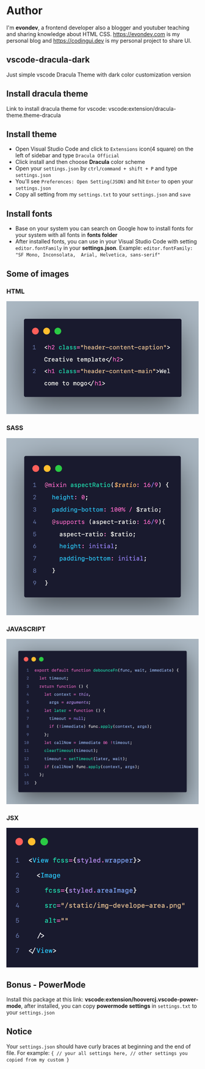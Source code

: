 # Author
I'm **evondev**, a frontend developer also a blogger and youtuber teaching and sharing knowledge about HTML CSS. https://evondev.com is my personal blog and https://codingui.dev is my personal project to share UI.
## vscode-dracula-dark
Just simple vscode Dracula Theme with dark color customization version
## Install dracula theme
Link to install dracula theme for vscode: vscode:extension/dracula-theme.theme-dracula
## Install theme
- Open Visual Studio Code and click to `Extensions` icon(4 square) on the left of sidebar and type `Dracula Official`
- Click install and then choose **Dracula** color scheme
- Open your `settings.json` by `ctrl/command + shift + P` and type `settings.json`
- You'll see `Preferences: Open Setting(JSON)` and hit `Enter` to open your `settings.json`
- Copy all setting from my `settings.txt` to your `settings.json` and `save`
## Install fonts
- Base on your system you can search on Google how to install fonts for your system with all fonts in **fonts folder**
- After installed fonts, you can use in your Visual Studio Code with setting `editor.fontFamily` in your **settings.json**. Example: `editor.fontFamily: "SF Mono, Inconsolata,  Arial, Helvetica, sans-serif"`
## Some of images
### HTML
![html](/images/html.png "html")
### SASS
![sass](/images/sass.png "sass")
### JAVASCRIPT
![javascript](/images/javascript.png "javascript")
### JSX
![jsx](/images/jsx.png "jsx")
## Bonus - PowerMode
Install this package at this link: **vscode:extension/hoovercj.vscode-power-mode**, after installed, you can copy **powermode settings** in `settings.txt` to your `settings.json`
## Notice
Your `settings.json` should have curly braces at beginning and the end of file. For example:
`{
  // your all settings here,
  // other settings you copied from my custom
}`
